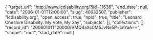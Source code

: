 {
  "target_url": "http://www.lcdisability.org/?lid=11636", 
  "end_date": null, 
  "date": "2006-01-01T12:00:00", 
  "slug": 40632507, 
  "publisher": "lcdisability.org", 
  "open_access": true, 
  "npld": true, 
  "title": "Leonard Cheshire Disability: My Vote, My Say", 
  "subjects": [], 
  "collections": [], 
  "record_id": "20060101T120000/VMQ4aXc0M5JvNe5P+cnYaA==", 
  "scope": "root", 
  "start_date": null
}

